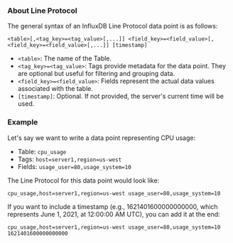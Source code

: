 ### About Line Protocol

The general syntax of an InfluxDB Line Protocol data point is as follows:

```
<table>[,<tag_key>=<tag_value>[,...]] <field_key>=<field_value>[,<field_key>=<field_value>[,...]] [timestamp]
```

- `<table>`: The name of the Table.
- `<tag_key>=<tag_value>`: Tags provide metadata for the data point. They are optional but useful for filtering and grouping data.
- `<field_key>=<field_value>`: Fields represent the actual data values associated with the table.
- `[timestamp]`: Optional. If not provided, the server's current time will be used.

### Example

Let's say we want to write a data point representing CPU usage:

- Table: `cpu_usage`
- Tags: `host=server1,region=us-west`
- Fields: `usage_user=80,usage_system=10`

The Line Protocol for this data point would look like:

```
cpu_usage,host=server1,region=us-west usage_user=80,usage_system=10
```

If you want to include a timestamp (e.g., 1621401600000000000, which represents June 1, 2021, at 12:00:00 AM UTC), you can add it at the end:

```
cpu_usage,host=server1,region=us-west usage_user=80,usage_system=10 1621401600000000000
```
